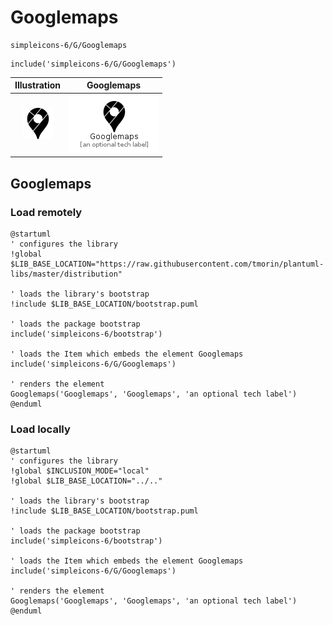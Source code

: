 # Googlemaps


```text
simpleicons-6/G/Googlemaps
```

```text
include('simpleicons-6/G/Googlemaps')
```



| Illustration | Googlemaps |
| :---: | :---: |
| ![illustration for Illustration](../../simpleicons-6/G/Googlemaps.png) | ![illustration for Googlemaps](../../simpleicons-6/G/Googlemaps.Local.png) |




## Googlemaps

### Load remotely
```plantuml
@startuml
' configures the library
!global $LIB_BASE_LOCATION="https://raw.githubusercontent.com/tmorin/plantuml-libs/master/distribution"

' loads the library's bootstrap
!include $LIB_BASE_LOCATION/bootstrap.puml

' loads the package bootstrap
include('simpleicons-6/bootstrap')

' loads the Item which embeds the element Googlemaps
include('simpleicons-6/G/Googlemaps')

' renders the element
Googlemaps('Googlemaps', 'Googlemaps', 'an optional tech label')
@enduml
```

### Load locally
```plantuml
@startuml
' configures the library
!global $INCLUSION_MODE="local"
!global $LIB_BASE_LOCATION="../.."

' loads the library's bootstrap
!include $LIB_BASE_LOCATION/bootstrap.puml

' loads the package bootstrap
include('simpleicons-6/bootstrap')

' loads the Item which embeds the element Googlemaps
include('simpleicons-6/G/Googlemaps')

' renders the element
Googlemaps('Googlemaps', 'Googlemaps', 'an optional tech label')
@enduml
```

